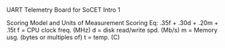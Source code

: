 UART Telemetry Board for SoCET Intro 1 

Scoring Model and Units of Measurement
Scoring Eq: .35f + .30d + .20m + .15t
f = CPU clock freq. (MHz)
d = disk read/write spd. (Mb/s)
m = Memory usg. (bytes or multiples of)
t = temp. (C)
